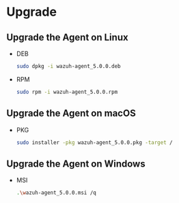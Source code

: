 # Upgrade

## Upgrade the Agent on Linux

- DEB

    ```bash
    sudo dpkg -i wazuh-agent_5.0.0.deb
    ```

- RPM

    ```bash
    sudo rpm -i wazuh-agent_5.0.0.rpm
    ```

## Upgrade the Agent on macOS

- PKG

    ```bash
    sudo installer -pkg wazuh-agent_5.0.0.pkg -target /
    ```

## Upgrade the Agent on Windows

- MSI

    ```bash
    .\wazuh-agent_5.0.0.msi /q
    ```
